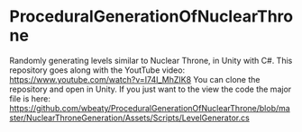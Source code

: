 # ProceduralGenerationOfNuclearThrone
Randomly generating levels similar to Nuclear Throne, in Unity with C#. This repository goes along with the YoutTube video:  https://www.youtube.com/watch?v=I74I_MhZIK8
You can clone the repository and open in Unity. If you just want to the view the code the major file is here: https://github.com/wbeaty/ProceduralGenerationOfNuclearThrone/blob/master/NuclearThroneGeneration/Assets/Scripts/LevelGenerator.cs
